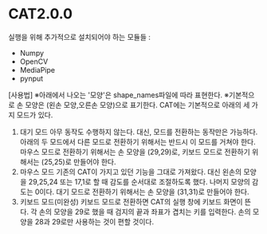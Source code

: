 # CAT2.0.0
실행을 위해 추가적으로 설치되어야 하는 모듈들 :
- Numpy
- OpenCV
- MediaPipe
- pynput

[사용법]
※아래에서 나오는 '모양'은 shape_names파일에 따라 표현한다.
※기본적으로 손 모양은 (왼손 모양,오른손 모양)으로 표기한다.
CAT에는 기본적으로 아래의 세 가지 모드가 있다.
1) 대기 모드
    아무 동작도 수행하지 않는다. 대신, 모드를 전환하는 동작만은 가능하다. 아래의 두 모드에서 다른 모드로 전환하기 위해서는 반드시 이 모드를 거쳐야 한다.
    마우스 모드로 전환하기 위해서는 손 모양을 (29,29)로, 키보드 모드로 전환하기 위해서는 (25,25)로 만들어야 한다.
2) 마우스 모드
    기존의 CAT이 가지고 있던 기능을 그대로 가져왔다. 대신 왼손의 모양을 29,25,24 또는 17,1로 할 때 감도를 순서대로 조절하도록 했다. 나머지 모양의 감도는 0이다.
    대기 모드로 전환하기 위해서는 손 모양을 (31,31)로 만들어야 한다.
4) 키보드 모드(미완성)
     키보드 모드로 전환하면 CAT의 실행 창에 키보드 화면이 뜬다. 각 손의 모양을 29로 했을 때 검지의 끝과 좌표가 겹치는 키를 입력한다. 손의 모양을 28과 29로만 사용하는 것이 편할 것이다.
